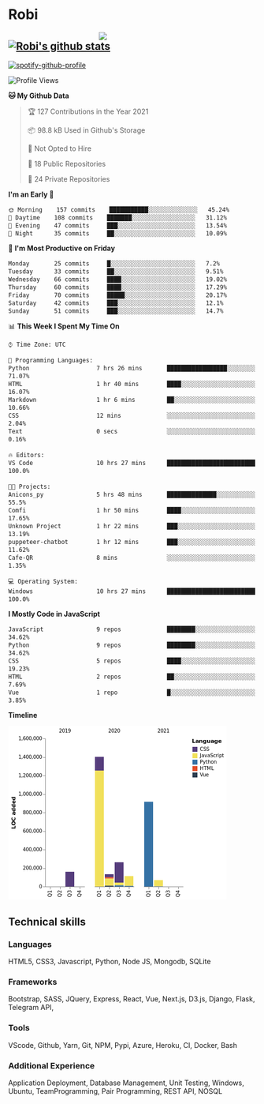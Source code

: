 # Robi

<img align='right' src='https://thumbs.gfycat.com/BleakGorgeousAmoeba-size_restricted.gif' width='320'>

[![Robi's github stats](https://github-readme-stats-lime-theta.vercel.app/api?username=robimez&count_private=true&show_icons=true&theme=dark)](https://github.com/RobiMez/github-readme-stats)
---

[![spotify-github-profile](https://spotify-github-profile.vercel.app/api/view?uid=vy6ne4sn1wcemvxhp0qti58n5&cover_image=true&theme=novatorem)](https://spotify-github-profile.vercel.app/api/view?uid=vy6ne4sn1wcemvxhp0qti58n5&redirect=true)



<!--START_SECTION:waka-->
![Profile Views](http://img.shields.io/badge/Profile%20Views-16-blue)

**🐱 My Github Data** 

> 🏆 127 Contributions in the Year 2021
 > 
> 📦 98.8 kB Used in Github's Storage 
 > 
> 🚫 Not Opted to Hire
 > 
> 📜 18 Public Repositories 
 > 
> 🔑 24 Private Repositories  
 > 
**I'm an Early 🐤** 

```text
🌞 Morning    157 commits    ███████████░░░░░░░░░░░░░░   45.24% 
🌆 Daytime    108 commits    ███████░░░░░░░░░░░░░░░░░░   31.12% 
🌃 Evening    47 commits     ███░░░░░░░░░░░░░░░░░░░░░░   13.54% 
🌙 Night      35 commits     ██░░░░░░░░░░░░░░░░░░░░░░░   10.09%

```
📅 **I'm Most Productive on Friday** 

```text
Monday       25 commits     █░░░░░░░░░░░░░░░░░░░░░░░░   7.2% 
Tuesday      33 commits     ██░░░░░░░░░░░░░░░░░░░░░░░   9.51% 
Wednesday    66 commits     ████░░░░░░░░░░░░░░░░░░░░░   19.02% 
Thursday     60 commits     ████░░░░░░░░░░░░░░░░░░░░░   17.29% 
Friday       70 commits     █████░░░░░░░░░░░░░░░░░░░░   20.17% 
Saturday     42 commits     ███░░░░░░░░░░░░░░░░░░░░░░   12.1% 
Sunday       51 commits     ███░░░░░░░░░░░░░░░░░░░░░░   14.7%

```


📊 **This Week I Spent My Time On** 

```text
⌚︎ Time Zone: UTC

💬 Programming Languages: 
Python                   7 hrs 26 mins       █████████████████░░░░░░░░   71.07% 
HTML                     1 hr 40 mins        ████░░░░░░░░░░░░░░░░░░░░░   16.07% 
Markdown                 1 hr 6 mins         ██░░░░░░░░░░░░░░░░░░░░░░░   10.66% 
CSS                      12 mins             ░░░░░░░░░░░░░░░░░░░░░░░░░   2.04% 
Text                     0 secs              ░░░░░░░░░░░░░░░░░░░░░░░░░   0.16%

🔥 Editors: 
VS Code                  10 hrs 27 mins      █████████████████████████   100.0%

🐱‍💻 Projects: 
Anicons_py               5 hrs 48 mins       ██████████████░░░░░░░░░░░   55.5% 
Comfi                    1 hr 50 mins        ████░░░░░░░░░░░░░░░░░░░░░   17.65% 
Unknown Project          1 hr 22 mins        ███░░░░░░░░░░░░░░░░░░░░░░   13.19% 
puppeteer-chatbot        1 hr 12 mins        ███░░░░░░░░░░░░░░░░░░░░░░   11.62% 
Cafe-QR                  8 mins              ░░░░░░░░░░░░░░░░░░░░░░░░░   1.35%

💻 Operating System: 
Windows                  10 hrs 27 mins      █████████████████████████   100.0%

```

**I Mostly Code in JavaScript** 

```text
JavaScript               9 repos             ████████░░░░░░░░░░░░░░░░░   34.62% 
Python                   9 repos             ████████░░░░░░░░░░░░░░░░░   34.62% 
CSS                      5 repos             ████░░░░░░░░░░░░░░░░░░░░░   19.23% 
HTML                     2 repos             ██░░░░░░░░░░░░░░░░░░░░░░░   7.69% 
Vue                      1 repo              █░░░░░░░░░░░░░░░░░░░░░░░░   3.85%

```


**Timeline**

![Chart not found](https://raw.githubusercontent.com/RobiMez/RobiMez/master/charts/bar_graph.png) 


<!--END_SECTION:waka-->

## Technical skills

### Languages

HTML5, CSS3, Javascript, Python, Node JS, Mongodb, SQLite

### Frameworks

Bootstrap, SASS, JQuery, Express, React, Vue, Next.js,
D3.js, Django, Flask, Telegram API,

### Tools

VScode, Github, Yarn, Git, NPM, Pypi, Azure, Heroku, CI, Docker, Bash

### Additional Experience

Application Deployment, Database Management, Unit Testing, Windows, Ubuntu, TeamProgramming, Pair Programming, REST API, NOSQL
